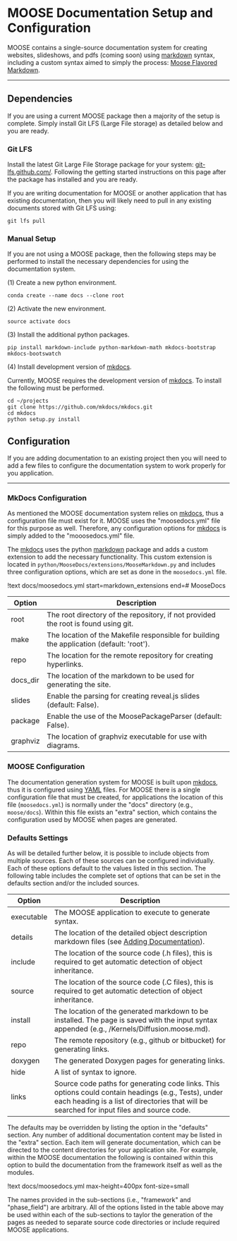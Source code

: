# MOOSE Documentation Setup and Configuration
MOOSE contains a single-source documentation system for creating websites, slideshows, and pdfs (coming soon)
using [markdown](https://en.wikipedia.org/wiki/Markdown) syntax, including a custom syntax aimed to simply the
process: [Moose Flavored Markdown](moose_flavored_markdown.md).

---

## Dependencies
If you are using a current MOOSE package then a majority of the setup is complete. Simply install Git LFS (Large File
storage) as detailed below and you are ready.

### Git LFS
Install the latest Git Large File Storage package for your system: [git-lfs.github.com/](https://git-lfs.github.com/).
Following the getting started instructions on this page after the package has installed and you are ready.

If you are writing documentation for MOOSE or another application that has existing documentation, then you will likely
need to pull in any existing documents stored with Git LFS using:

```
git lfs pull
```

### Manual Setup
If you are not using a MOOSE package, then the following steps may be performed to install the necessary dependencies
for using the documentation system.

(1) Create a new python environment.

```text
conda create --name docs --clone root
```

(2) Activate the new environment.

```text
source activate docs
```

(3) Install the additional python packages.

```text
pip install markdown-include python-markdown-math mkdocs-bootstrap mkdocs-bootswatch
```

(4) Install development version of [mkdocs](http://www.mkdocs.org/).

Currently, MOOSE requires the development version of [mkdocs](http://www.mkdocs.org/). To install the following must be performed.

```text
cd ~/projects
git clone https://github.com/mkdocs/mkdocs.git
cd mkdocs
python setup.py install
```

## Configuration
If you are adding documentation to an existing project then you will need to add a few files to configure the
documentation system to work properly for you application.

---

### MkDocs Configuration
As mentioned the MOOSE documentation system relies on [mkdocs](http://www.mkdocs.org/), thus a configuration file must exist for it. MOOSE
uses the "moosedocs.yml" file for this purpose as well. Therefore, any configuration options for [mkdocs](http:://www.mkdocs.org) is simply added
to the "mooosedocs.yml" file.

The [mkdocs](http://www.mkdocs.org/) uses the python [markdown](http://pythonhosted.org/Markdown/) package and adds a custom extension to add the
necessary functionality. This custom extension is located in `python/MooseDocs/extensions/MooseMarkdown.py` and includes
three configuration options, which are set as done in the `moosedocs.yml` file.

!text docs/moosedocs.yml start=markdown_extensions end=# MooseDocs

| Option   | Description |
| -------- | ----------- |
| root     | The root directory of the repository, if not provided the root is found using git. |
| make     | The location of the Makefile responsible for building the application (default: 'root'). |
| repo     | The location for the remote repository for creating hyperlinks. |
| docs_dir | The location of the markdown to be used for generating the site. |
| slides   | Enable the parsing for creating reveal.js slides (default: False). |
| package  | Enable the use of the MoosePackageParser (default: False). |
| graphviz | The location of graphviz executable for use with diagrams. |


### MOOSE Configuration
The documentation generation system for MOOSE is built upon [mkdocs](http://www.mkdocs.org/), thus it is configured
using [YAML](http://yaml.org) files. For MOOSE there is a single configuration file that must be created, for applications
the location of this file (`moosedocs.yml`) is normally under the "docs" directory (e.g., `moose/docs`). Within this
file exists an "extra" section, which contains the configuration used by MOOSE when pages are generated.

### Defaults Settings
As will be detailed further below, it is possible to include objects from multiple sources. Each of these sources
can be configured individually. Each of these options default to the values listed in this section. The following table
includes the complete set of options that can be set in the defaults section and/or the included sources.

| Option     | Description |
| ---------- | ----------- |
| executable | The MOOSE application to execute to generate syntax. |
| details    | The location of the detailed object description markdown files (see [Adding Documentation](/content/utilities/documentation/create.md)). |
| include    | The location of the source code (.h files), this is required to get automatic detection of object inheritance. |
| source     | The location of the source code (.C files), this is required to get automatic detection of object inheritance. |
| install    | The location of the generated markdown to be installed. The page is saved with the input syntax appended (e.g., <install>/Kernels/Diffusion.moose.md). |
| repo       | The remote repository (e.g., github or bitbucket) for generating links. |
| doxygen    | The generated Doxygen pages for generating links. |
| hide       | A list of syntax to ignore. |
| links      | Source code paths for generating code links. This options could contain headings (e.g., Tests), under each heading is a list of directories that will be searched for input files and source code. |

The defaults may be overridden by listing the option in the "defaults" section. Any number of additional documentation
content may be listed in the "extra" section. Each item will generate documentation,
which can be directed to the content directories for your application site. For example, within the MOOSE documentation
the following is contained within this option to build the documentation from the framework itself as well as the modules.

!text docs/moosedocs.yml max-height=400px font-size=small

The names provided in the sub-sections (i.e., "framework" and "phase_field") are arbitrary. All of the options listed
in the table above may be used within each of the sub-sections to taylor the generation of the pages as needed to
separate source code directories or include required MOOSE applications.
